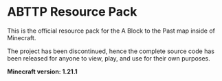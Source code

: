 # ABTTP Resource Pack
This is the official resource pack for the A Block to the Past map inside of Minecraft.

The project has been discontinued, hence the complete source code has been released for anyone to view, play, and use for their own purposes.

**Minecraft version: 1.21.1**
